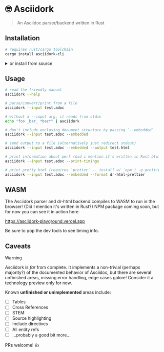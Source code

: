 # 🤓 Asciidork

> An Asciidoc parser/backend written in Rust

## Installation

```sh
# requires rust/cargo toolchain
cargo install asciidork-cli
```

<details>

<summary>or install from source</summary>

```sh
git clone https://github.com/jaredh159/asciidork
cd asciidork
cargo build --release --bins

# vvvv -- OPTIONAL: or use rel path to `./target/release/asciidork` instead
sudo cp ./target/release/asciidork /usr/local/bin
```

</details>

## Usage

```sh
# read the friendly manual
asciidork --help

# parse/convert/print from a file
asciidork --input test.adoc

# without a --input arg, it reads from stdin
echo "foo _bar_ *baz*" | asciidork

# don't include enclosing document structure by passing `--embedded`
asciidork --input test.adoc --embedded

# send output to a file (alternatively just redirect stdout)
asciidork --input test.adoc --embedded --output test.html

# print information about perf (did i mention it's written in Rust btw?)
asciidork --input test.adoc --print-timings

# print pretty html (requires `pretter` -- install w/ `npm i -g prettier`)
asciidork --input test.adoc --embedded --format dr-html-prettier
```

## WASM

The Asciidork parser and dr-html backend compiles to WASM to run in the browser! (Did I
mention it's written in Rust?) NPM package coming soon, but for now you can see it in
action here:

https://asciidork-playground.vercel.app

Be sure to pop the dev tools to see timing info.

## Caveats

> [!WARNING]
> Asciidork is _far_ from complete. It implements a non-trivial (perhaps
> majority?) of the documented behavior of Asciidoc, but there are several unfinished areas,
> missing error handling, edge cases galore! Consider it a technology preview only for
> now.

Known **unfinished or unimplemented** areas include:

- [ ] Tables
- [ ] Cross References
- [ ] STEM
- [ ] Source highlighting
- [ ] Include directives
- [ ] All entity refs
- [ ] ...probably a good bit more...

PRs welcome! 👍
